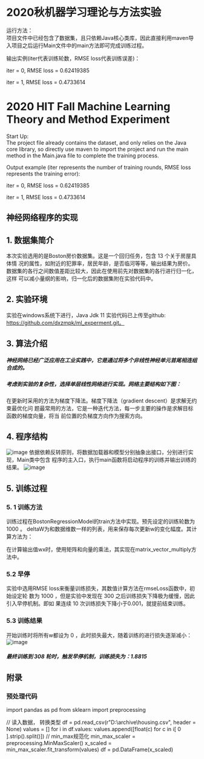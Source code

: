 # 2020秋机器学习理论与方法实验
运行方法：\
项目文件中已经包含了数据集，且只依赖Java核心类库，因此直接利用maven导入项目之后运行Main文件中的main方法即可完成训练过程。

输出实例(iter代表训练轮数，RMSE loss代表训练误差)：

iter = 0, RMSE loss = 0.62419385

iter = 1, RMSE loss = 0.4733614


# 2020 HIT Fall Machine Learning Theory and Method Experiment
Start Up:\
The project file already contains the dataset, and only relies on the Java core library, so directly use maven to import the project and run the main method in the Main.java file to complete the training process.

Output example (iter represents the number of training rounds, RMSE loss represents the training error):

iter = 0, RMSE loss = 0.62419385

iter = 1, RMSE loss = 0.4733614


## 神经网络程序的实现

## 1. 数据集简介


本次实验选用的是Boston房价数据集。这是一个回归任务，包含 13 个关于房屋具体情
况的属性，如附近的犯罪率，居民年龄，是否临河等等，输出结果为房价。
数据集的各行之间数值差距比较大，因此在使用前先对数据集的各行进行归一化，这样
可以减小量纲的影响，归一化后的数据集附在实验代码中。

## 2. 实验环境

实验在windows系统下进行，Java Jdk 11
实验代码已上传至github: https://github.com/dxzmpk/ml_experment.git。

## 3. 算法介绍

##### 神经网络已经广泛应用在工业实践中，它是通过将多个非线性神经单元首尾相连组合成的。

##### 考虑到实验的复杂性，选择单层线性网络进行实现。网络主要结构如下图：

在更新时采用的方法为梯度下降法。梯度下降法（gradient descent）是求解无约束最优化问
题最常用的方法，它是一种迭代方法，每一步主要的操作是求解目标函数的梯度向量，将当
前位置的负梯度方向作为搜索方向。


## 4. 程序结构
![image](https://user-images.githubusercontent.com/34058412/123198767-3ca2d800-d4e0-11eb-8cf8-288842bfbabe.png)
依据依赖反转原则，将数据加载器和模型分别抽象出接口，分别进行实现，Main类中包含
程序的主入口，执行main函数将启动程序的训练并输出训练的结果。
![image](https://user-images.githubusercontent.com/34058412/123198874-6e1ba380-d4e0-11eb-9da0-f11ec94d8a05.png)


## 5. 训练过程

### 5. 1 训练方法

训练过程在BostonRegressionModel的train方法中实现。预先设定的训练轮数为 1000 。
deltaW为和数据维数一样的列表，用来保存每次更新w的变化幅度。其计算方法为：

在计算输出值wx时，使用矩阵和向量的乘法，其实现在matrix_vector_multiply方法中。

### 5.2 早停

实验中选用RMSE loss来衡量训练损失，其数值计算方法在rmseLoss函数中，初始设定轮
数为 1000 ，但是实验中发现在 300 之后训练损失下降极为缓慢，因此引入早停机制。即如
果连续 10 次训练损失下降小于0.001，就提前结束训练。

### 5.3 训练结果

开始训练时将所有w都设为 0 ，此时损失最大，随着训练的进行损失逐渐减小：
![image](https://user-images.githubusercontent.com/34058412/123198898-78d63880-d4e0-11eb-837f-8098915efb24.png)

##### 最终训练到 308 轮时，触发早停机制，训练损失为：1.8815


## 附录

### 预处理代码

import pandas as pd
from sklearn import preprocessing

// 读入数据， 转换类型
df = pd.read_csv(r"D:\archive\housing.csv", header = None)
values = []
for i in df.values:
values.append([float(c) for c in i[ 0 ].strip().split()])
// min_max规范化
min_max_scaler = preprocessing.MinMaxScaler()
x_scaled = min_max_scaler.fit_transform(values)
df = pd.DataFrame(x_scaled)
